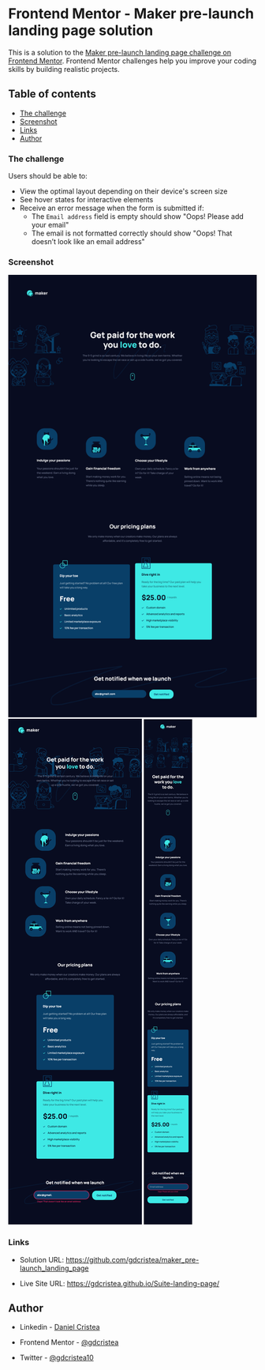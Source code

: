 # Frontend Mentor - Maker pre-launch landing page solution

This is a solution to the [Maker pre-launch landing page challenge on Frontend Mentor](https://www.frontendmentor.io/challenges/maker-prelaunch-landing-page-WVZIJtKLd). Frontend Mentor challenges help you improve your coding skills by building realistic projects. 

## Table of contents

  - [The challenge](#the-challenge)
  - [Screenshot](#screenshot)
  - [Links](#links)
  - [Author](#author)


### The challenge

Users should be able to:

- View the optimal layout depending on their device's screen size
- See hover states for interactive elements
- Receive an error message when the form is submitted if:
  - The `Email address` field is empty should show "Oops! Please add your email"
  - The email is not formatted correctly should show "Oops! That doesn’t look like an email address"

### Screenshot

![](screenshots/Desktop.png)
![](screenshots/Tablet.png)
![](screenshots/Mobile.png)


### Links

- Solution URL: https://github.com/gdcristea/maker_pre-launch_landing_page

- Live Site URL: https://gdcristea.github.io/Suite-landing-page/


## Author

- Linkedin - [Daniel Cristea](https://www.linkedin.com/in/daniel-cristea-629069191/)

- Frontend Mentor - [@gdcristea](https://www.frontendmentor.io/profile/gdcristea)

- Twitter - [@gdcristea10](https://twitter.com/gdcristea10)
